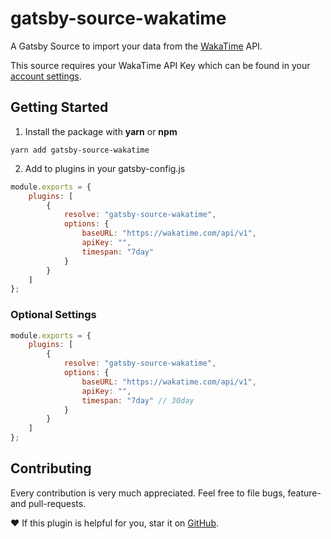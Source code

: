# gatsby-source-wakatime

A Gatsby Source to import your data from the [WakaTime](https://wakatime.com) API.

This source requires your WakaTime API Key which can be found in your [account settings](https://wakatime.com/settings/account).

## Getting Started

1. Install the package with **yarn** or **npm**

`yarn add gatsby-source-wakatime`

2. Add to plugins in your gatsby-config.js

```javascript
module.exports = {
    plugins: [
        {
            resolve: "gatsby-source-wakatime",
            options: {
                baseURL: "https://wakatime.com/api/v1",
                apiKey: "",
                timespan: "7day"
            }
        }
    ]
};
```

### Optional Settings

```javascript
module.exports = {
    plugins: [
        {
            resolve: "gatsby-source-wakatime",
            options: {
                baseURL: "https://wakatime.com/api/v1",
                apiKey: "",
                timespan: "7day" // 30day
            }
        }
    ]
};
```

## Contributing

Every contribution is very much appreciated.
Feel free to file bugs, feature- and pull-requests.

❤️ If this plugin is helpful for you, star it on [GitHub](https://github.com/codevachon/gatsby-source-wakatime).
